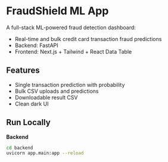 # FraudShield ML App

A full-stack ML-powered fraud detection dashboard:
-  Real-time and bulk credit card transaction fraud predictions
-  Backend: FastAPI
-  Frontend: Next.js + Tailwind + React Data Table

## Features
- Single transaction prediction with probability
- Bulk CSV uploads and predictions
- Downloadable result CSV
- Clean dark UI

## Run Locally
**Backend**

```bash
cd backend
uvicorn app.main:app --reload
